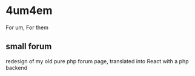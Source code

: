 # 4um4em
 For um, For them
 ## small forum
 redesign of my old pure php forum page, translated into React with a php backend